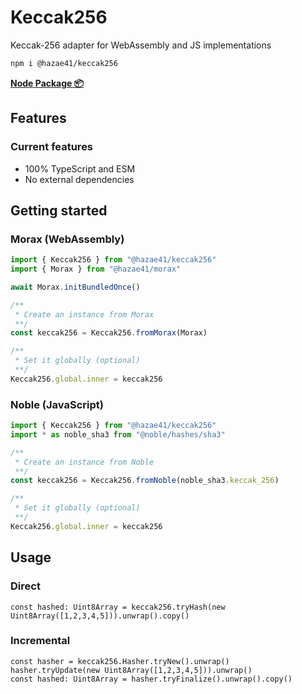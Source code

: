 # Keccak256

Keccak-256 adapter for WebAssembly and JS implementations

```bash
npm i @hazae41/keccak256
```

[**Node Package 📦**](https://www.npmjs.com/package/@hazae41/keccak256)

## Features

### Current features
- 100% TypeScript and ESM
- No external dependencies

## Getting started

### Morax (WebAssembly)

```typescript
import { Keccak256 } from "@hazae41/keccak256"
import { Morax } from "@hazae41/morax"

await Morax.initBundledOnce()

/**
 * Create an instance from Morax
 **/
const keccak256 = Keccak256.fromMorax(Morax)

/**
 * Set it globally (optional)
 **/
Keccak256.global.inner = keccak256
```

### Noble (JavaScript)

```typescript
import { Keccak256 } from "@hazae41/keccak256"
import * as noble_sha3 from "@noble/hashes/sha3"

/**
 * Create an instance from Noble
 **/
const keccak256 = Keccak256.fromNoble(noble_sha3.keccak_256)

/**
 * Set it globally (optional)
 **/
Keccak256.global.inner = keccak256
```

## Usage

### Direct

```tsx
const hashed: Uint8Array = keccak256.tryHash(new Uint8Array([1,2,3,4,5])).unwrap().copy()
```

### Incremental

```tsx
const hasher = keccak256.Hasher.tryNew().unwrap()
hasher.tryUpdate(new Uint8Array([1,2,3,4,5])).unwrap()
const hashed: Uint8Array = hasher.tryFinalize().unwrap().copy()
```